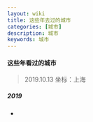 ```yaml
---
layout: wiki
title: 这些年去过的城市
categories: [城市]
description: 城市
keywords: 城市
---
```


#### 这些年看过的城市

> 2019.10.13 坐标：上海

##### 2019

- 

